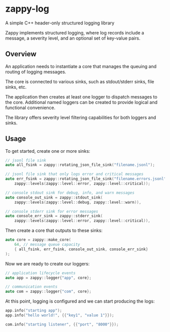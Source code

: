 # zappy-log

A simple C++ header-only structured logging library

Zappy implements structured logging, where log records include a message, a
severity level, and an optional set of key-value pairs.

## Overview

An application needs to instantiate a core that manages the queuing and routing
of logging messages.

The core is connected to various sinks, such as stdout/stderr sinks, file sinks,
etc.

The application then creates at least one logger to dispatch messages to the core.
Additional named loggers can be created to provide logical and functional
convenience. 

The library offers severity level filtering capabilities for both loggers and
sinks.

## Usage

To get started, create one or more sinks:

```c++
// jsonl file sink
auto all_fsink = zappy::rotating_json_file_sink("filename.jsonl");

// jsonl file sink that only logs error and critical messages
auto err_fsink = zappy::rotating_json_file_sink("filename.errors.jsonl", 
    zappy::levels(zappy::level::error, zappy::level::critical));

// console stdout sink for debug, info, and warn messages
auto console_out_sink = zappy::stdout_sink(
    zappy::levels(zappy::level::debug, zappy::level::warn)),

// console stderr sink for error messages
auto console_err_sink = zappy::stderr_sink(
    zappy::levels(zappy::level::error, zappy::level::critical)),   
```

Then create a core that outputs to these sinks:

```c++
auto core = zappy::make_core(
    64, // message queue capacity
    { all_fsink, err_fsink, console_out_sink, console_err_sink}
);
```

Now we are ready to create our loggers:

```c++
// application lifecycle events
auto app = zappy::logger{"app", core}; 

// communication events
auto com = zappy::logger{"com", core};
```

At this point, logging is configured and we can start producing 
the logs:

```c++
app.info("starting app");
app.info("hello world!", {{"key1", "value 1"}});

com.info("starting listener", {{"port", "8000"}});
```